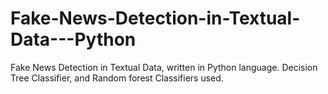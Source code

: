 # Fake-News-Detection-in-Textual-Data---Python
Fake News Detection in Textual Data, written in Python language.
Decision Tree Classifier, and Random forest Classifiers used.

